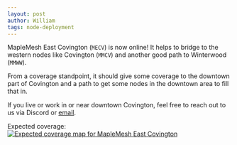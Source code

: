 ```yaml
---
layout: post
author: William
tags: node-deployment
---
```


MapleMesh East Covington (`MECV`) is now online! It helps to bridge to the western nodes like Covington (`MMCV`) and another good path to Winterwood (`MMWW`).

From a coverage standpoint, it should give some coverage to the downtown part of Covington and a path to get some nodes in the downtown area to fill that in.

If you live or work in or near downtown Covington, feel free to reach out to us via Discord or [email](mailto:admin@maplemesh.org).

Expected coverage:
[![Expected coverage map for MapleMesh East Covington](../../../images/2025-10-19-mecv-expected-coverage.png)](../../../images/2025-10-19-mecv-expected-coverage.png)